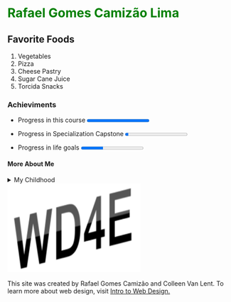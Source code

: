 <!DOCTYPE html>
 <head>
</head>
<html>
<body>
 
<h1 style="color:#008000">Rafael Gomes Camizão Lima</h1>

<section><h2>Favorite Foods</h2>
<ol>
  <li>Vegetables</li>
  <li>Pizza</li>
  <li>Cheese Pastry</li>
  <li>Sugar Cane Juice</li>
  <li>Torcida Snacks</li>
 </ol></section>

 <h3>Achieviments</h3>
 <section><ul>
  <li><p>Progress in this course  <progress value="100" max="100"></p></li>
  <li><p>Progress in Specialization Capstone  <progress value="5" max="100"></p></li>
  <li><p>Progress in life goals  <progress value="35" max="100"></p></li>
  </ul></section>

<h4>More About Me</h4> 
<section><details>
  <summary>My Childhood</summary>
  <p>I was born in São Paulo - SP, Brazil, in jun 2000. I g.</p>
 </details></section>

<footer>
<img src="newlogo.png" alt="New Logo" width="300" height="200">
<p>This site was created by Rafael Gomes Camizão and Colleen Van Lent. To learn more about web design, visit <a href=https://www.coursera.org/>Intro to Web Design.</a></p>
</footer>
  
</body>
</html>


